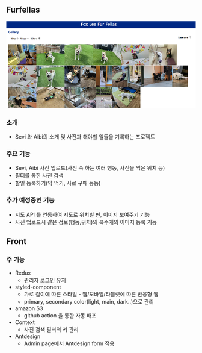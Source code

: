 ## Furfellas
![furfellas](https://github.com/daehan0226/daehan0226/blob/main/images/furfellas_s.png?raw=true)
### 소개
* Sevi 와 Aibi의 소개 및 사진과 해야할 일들을 기록하는 프로젝트

### 주요 기능
* Sevi, Aibi 사진 업로드(사진 속 하는 여러 행동, 사진을 찍은 위치 등)
* 필터를 통한 사진 검색
* 할일 등록하기(약 먹기, 사료 구매 등등)

### 추가 예정중인 기능
* 지도 API 를 연동하여 지도로 위치별 핀, 이미지 보여주기 기능
* 사진 업로드시 같은 정보(행동,위치)의 복수개의 이미지 등록 기능


## Front
### 주 기능
* Redux
  * 관리자 로그인 유지 
* styled-component
  * 가로 길이에 따른 스타일 - 웹/모바일/타블렛에 따른 반응형 웹
  * primary, secondary color(light, main, dark..)으로 관리
* amazon S3
  * github action 을 통한 자동 배포
* Context
  * 사진 검색 필터의 키 관리
* Antdesign
  * Admin page에서 Antdesign form 적용 
